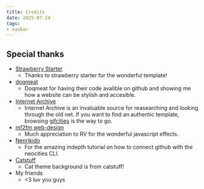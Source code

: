 ```yaml
---
title: Credits
date: 2025-07-24
tags:
- navbar
---
```

## Special thanks
- [Strawberry Starter](https://strawberrystarter.neocities.org/)
    - Thanks to strawberry starter for the wonderful template! 
- [doqmeat](https://doqmeat.com/)
    - Doqmeat for having their code avalible on github and showing me how a website can be stylish and accesible.
- [Internet Archive](https://archive.org/)
    - Internet Archive is an invaluable source for reasearching and looking through the old net. If you want to find an authentic template, browsing [gifcities](https://gifcities.org/) is the way to go. 
- [mf2fm web-design](http://www.mf2fm.com/rv)
    - Much appreciation to RV for the wonderful javascript effects. 
- [Nenrikido](https://nenrikido.neocities.org/blog/post/deploy-site/)
    - For the amazing indepth tutorial on how to connect github with the neocities CLI.
- [Catstuff](https://user.xmission.com/~emailbox/graphics.htm)
    - Cat theme background is from catstuff!
- My friends
    - <3 luv you guys